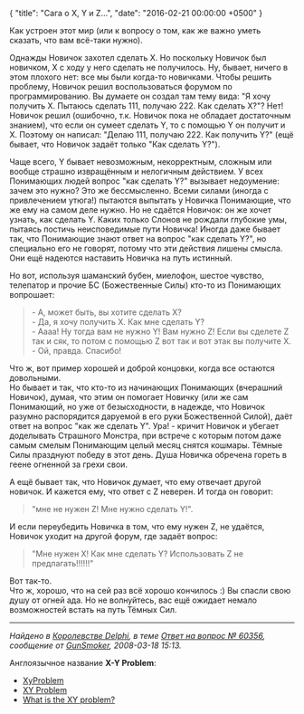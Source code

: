 {
  "title": "Сага о X, Y и Z...",
  "date": "2016-02-21 00:00:00 +0500"
}

Как устроен этот мир (или к вопросу о том, как же важно уметь сказать, что вам всё-таки нужно).

Однажды Новичок захотел сделать X. Но поскольку Новичок был новичком, X с ходу у него сделать не получилось. Ну, бывает, ничего в этом плохого нет: все мы были когда-то новичками. Чтобы решить проблему, Новичок решил воспользоваться форумом по программированию. Вы думаете он создал там тему вида: "Я хочу получить X. Пытаюсь сделать 111, получаю 222. Как сделать X?"? Нет! Новичок решил (ошибочно, т.к. Новичок пока не обладает достаточным знанием), что если он сумеет сделать Y, то с помощью Y он получит и X. Поэтому он написал: "Делаю 111, получаю 222. Как получить Y?" (ещё бывает, что Новичок задаёт только "Как сделать Y?").
<!-- more -->

Чаще всего, Y бывает невозможным, некорректным, сложным или вообще страшно извращённым и нелогичным действием. У всех Понимающих людей вопрос "как сделать Y?" вызывает недоумение: зачем это нужно? Это же бессмысленно. Всеми силами (иногда с привлечением утюга!) пытаются выпытать у Новичка Понимающие, что же ему на самом деле нужно. Но не сдаётся Новичок: он же хочет узнать, как сделать Y. Каких только Слонов не рождали глубокие умы, пытаясь постичь неисповедимые пути Новичка! Иногда даже бывает так, что Понимающие знают ответ на вопрос "как сделать Y?", но специально его не говорят, потому что эти действия лишены смысла. Они ещё надеются наставить Новичка на путь истинный.

Но вот, используя шаманский бубен, миелофон, шестое чувство, телепатор и прочие БС (Божественные Силы) кто-то из Понимающих вопрошает:
> \- А, может быть, вы хотите сделать X?<br>
> \- Да, я хочу получить X. Как мне сделать Y?<br>
> \- Аааа! Ну тогда вам не нужно Y! Вам нужно Z! Если вы сделете Z так и сяк, то потом с помощью Z вот так и вот этак вы получите X.<br>
> \- Ой, правда. Спасибо!

Что ж, вот пример хорошей и доброй концовки, когда все остаются довольными.<br>
Но бывает и так, что кто-то из начинающих Понимающих (вчерашний Новичок), думая, что этим он помогает Новичку (или же сам Понимающий, но уже от безысходности, в надежде, что Новичок разумно распорядится даруемой в его руки Божественной Силой), даёт ответ на вопрос "как же сделать Y". Ура! - кричит Новичок и убегает доделывать Страшного Монстра, при встрече с которым потом даже самым смелым Понимающим целый месяц снятся кошмары. Тёмные Силы празднуют победу в этот день. Душа Новичка обречена гореть в геене огненной за грехи свои.

А ещё бывает так, что Новичок думает, что ему отвечает другой новичок. И кажется ему, что ответ с Z неверен. И тогда он говорит:
> "мне не нужен Z! Мне нужно сделать Y!".

И если переубедить Новичка в том, что ему нужен Z, не удаётся, Новичок уходит на другой форум, где задаёт вопрос:
> "Мне нужен X! Как мне сделать Y? Использовать Z не предлагать!!!!!!"

Вот так-то.<br>
Что ж, хорошо, что на сей раз всё хорошо кончилось :) Вы спасли свою душу от огней ада. Но не волнуйтесь, вас ещё ожидает немало возможностей встать на путь Тёмных Сил.

___

_Найдено в [Королевстве Delphi](http://www.delphikingdom.ru/), в теме [Ответ на вопрос № 60356](http://www.delphikingdom.ru/asp/answer.asp?IDAnswer=60356), сообщение от [GunSmoker](http://www.delphikingdom.ru/asp/users.asp?ID=3584), 2008-03-18 15:13._

Англоязычное название **X-Y Problem**:
  * [XyProblem](https://mywiki.wooledge.org/XyProblem)
  * [XY Problem](http://www.perlmonks.org/index.pl?node_id=542341)
  * [What is the XY problem?](https://meta.stackexchange.com/questions/66377/what-is-the-xy-problem)

